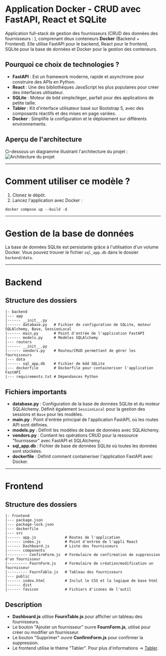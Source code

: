 # Application Docker - CRUD avec FastAPI, React et SQLite

Application full-stack de gestion des fournisseurs (CRUD des données des fournisseurs : ), comprenant deux conteneurs **Docker** (Backend + Frontend). Elle utilise FastAPI pour le backend, React pour le frontend, SQLite pour la base de données et Docker pour la gestion des conteneurs.

## Pourquoi ce choix de technologies ?
- **FastAPI** : Est un framework moderne, rapide et asynchrone pour construire des APIs en Python.
- **React** : Une des bibliothèques JavaScript les plus populaires pour créer des interfaces utilisateur.
- **SQLite** : Moteur de bdd simple/léger, parfait pour des applications de petite taille.
- **Tabler** : Kit d'interface utilisateur basé sur Bootstrap 5, avec des composants réactifs et des mises en page variées.
- **Docker** : Simplifie la configuration et le déploiement sur différents environnements.

## Aperçu de l'architecture
Ci-dessous un diagramme illustrant l'architecture du projet :  
![Architecture du projet](https://github.com/Ashiiko/Docker/blob/main/schema-architecture.png)

--- 

# Comment utiliser ce modèle ?
1. Clonez le dépôt.
2. Lancez l'application avec Docker :
```
docker compose up --build -d
```

---

# Gestion de la base de données
La base de données SQLite est persistante grâce à l'utilisation d'un volume Docker. Vous pouvez trouver le fichier `sql_app.db` dans le dossier `backend/data`.

---

# Backend
## Structure des dossiers
```
|- backend
|--- app
|------ __init__.py
|------ database.py   # Fichier de configuration de SQLite, moteur SQLAlchemy, Base, SessionLocal
|------ main.py       # Point d'entrée de l'application FastAPI
|------ models.py     # Modèles SQLAlchemy
|--- routers
|------ __init__.py
|------ vendors.py    # Routeu/CRUD permettant de gérer les fournisseurs
|--- data
|------ sql_app.db    # Fichier de bdd SQLite
|--- dockerfile       # Dockerfile pour containeriser l'application FastAPI
|--- requirements.txt # Dépendances Python
```

## Fichiers importants
- **database.py** : Configuration de la base de données SQLite et du moteur SQLAlchemy. Définit également `SessionLocal` pour la gestion des sessions et `Base` pour les modèles.
- **main.py** : Point d'entrée principal de l'application FastAPI, où les routes API sont définies.
- **models.py** : Définit les modèles de base de données avec SQLAlchemy.
- **vendors.py** : Contient les opérations CRUD pour la ressource "fournisseur" avec FastAPI et SQLAlchemy.
- **sql_app.db** : Fichier de base de données SQLite où toutes les données sont stockées.
- **dockerfile** : Définit comment containeriser l'application FastAPI avec Docker.

---

# Frontend
## Structure des dossiers
```
|- frontend
|--- package.json
|--- package-lock.json
|--- dockerfile
|--- src
|------ app.js             # Routes de l'application
|------ index.js           # Point d'entrée de l'appli React
|------ Dashboard.js       # Liste des fournisseurs
|------ components
|--------- ConfirmForm.js  # Formulaire de confirmation de suppression d'un fournisseur
|--------- FournForm.js    # Formulaire de création/modification un fournisseur
|--------- FournTable.js   # Tableau des fournisseurs
|--- public
|------ index.html         # Inclut le CSS et la logique de base html
|------ dist               
|------ favicon            # Fichiers d'icones de l'outil
```

## Description
- **Dashboard.js** utilise **FournTable.js** pour afficher un tableau des fournisseurs.  
- Le bouton "Ajouter un fournisseur" ouvre **FournForm.js**, utilisé pour créer ou modifier un fournisseur.  
- Le bouton "Supprimer" ouvre **ConfirmForm.js** pour confirmer la suppression.  
- Le frontend utilise le thème "Tabler". Pour plus d'informations -> [Tabler](https://tabler.io/admin-template).